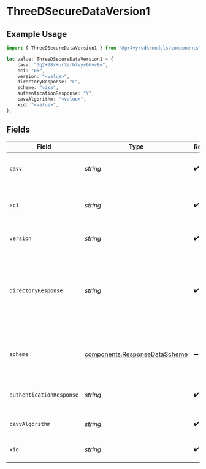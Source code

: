 # ThreeDSecureDataVersion1

## Example Usage

```typescript
import { ThreeDSecureDataVersion1 } from "@gr4vy/sdk/models/components";

let value: ThreeDSecureDataVersion1 = {
    cavv: "3q2+78r+ur7erb7vyv66vv8=",
    eci: "05",
    version: "<value>",
    directoryResponse: "C",
    scheme: "visa",
    authenticationResponse: "Y",
    cavvAlgorithm: "<value>",
    xid: "<value>",
};
```

## Fields

| Field                                                                                                              | Type                                                                                                               | Required                                                                                                           | Description                                                                                                        | Example                                                                                                            |
| ------------------------------------------------------------------------------------------------------------------ | ------------------------------------------------------------------------------------------------------------------ | ------------------------------------------------------------------------------------------------------------------ | ------------------------------------------------------------------------------------------------------------------ | ------------------------------------------------------------------------------------------------------------------ |
| `cavv`                                                                                                             | *string*                                                                                                           | :heavy_check_mark:                                                                                                 | The cardholder authentication value or AAV.                                                                        | 3q2+78r+ur7erb7vyv66vv8=                                                                                           |
| `eci`                                                                                                              | *string*                                                                                                           | :heavy_check_mark:                                                                                                 | The electronic commerce indicator for the 3DS transaction.                                                         | 05                                                                                                                 |
| `version`                                                                                                          | *string*                                                                                                           | :heavy_check_mark:                                                                                                 | The version of 3-D Secure that was used.                                                                           |                                                                                                                    |
| `directoryResponse`                                                                                                | *string*                                                                                                           | :heavy_check_mark:                                                                                                 | For 3-D Secure version 1, the enrolment response. For 3-D Secure version , the transaction status from the `ARes`. | C                                                                                                                  |
| `scheme`                                                                                                           | [components.ResponseDataScheme](../../models/components/responsedatascheme.md)                                     | :heavy_minus_sign:                                                                                                 | The scheme/brand of the card that is used for 3-D Secure.                                                          | visa                                                                                                               |
| `authenticationResponse`                                                                                           | *string*                                                                                                           | :heavy_check_mark:                                                                                                 | The response for the 3DS authentication call.                                                                      | Y                                                                                                                  |
| `cavvAlgorithm`                                                                                                    | *string*                                                                                                           | :heavy_check_mark:                                                                                                 | The CAVV algorithm used.                                                                                           |                                                                                                                    |
| `xid`                                                                                                              | *string*                                                                                                           | :heavy_check_mark:                                                                                                 | The transaction identifier.                                                                                        |                                                                                                                    |